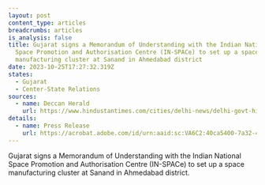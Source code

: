 ```yaml
---
layout: post
content_type: articles
breadcrumbs: articles
is_analysis: false
title: Gujarat signs a Memorandum of Understanding with the Indian National
  Space Promotion and Authorisation Centre (IN-SPACe) to set up a space
  manufacturing cluster at Sanand in Ahmedabad district
date: 2023-10-25T17:27:32.319Z
states:
  - Gujarat
  - Center-State Relations
sources:
  - name: Deccan Herald
    url: https://www.hindustantimes.com/cities/delhi-news/delhi-govt-hikes-min-wage-new-rates-from-october-1-101697739645899.html
details:
  - name: Press Release
    url: https://acrobat.adobe.com/id/urn:aaid:sc:VA6C2:40ca5400-7a32-4208-a761-6d5a2795a0b3
---
```

Gujarat signs a Memorandum of Understanding with the Indian National Space Promotion and Authorisation Centre (IN-SPACe) to set up a space manufacturing cluster at Sanand in Ahmedabad district.